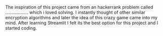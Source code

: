The inspiration of this project came from an hackerrank problem called .................. which i loved solving. I instantly thought of other similar encryption algorithms and later the idea of this crazy game came into my mind. After learning Streamlit I felt its the best option for this project and I started coding. 